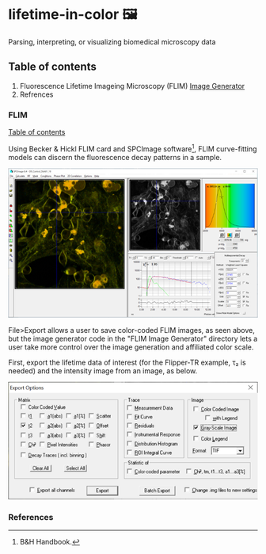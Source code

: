 # lifetime-in-color :framed_picture:
Parsing, interpreting, or visualizing biomedical microscopy data

## Table of contents
1. Fluorescence Lifetime Imageing Microscopy (FLIM) [Image Generator](#flim)
2. Refrences


### FLIM
[Table of contents](#table-of-contents)

Using Becker & Hickl FLIM card and SPCImage software[^1], FLIM curve-fitting models can discern the fluorescence decay patterns in a sample.

![Screenshot of B&H SPCImage Analysis Window](https://github.com/Jack-CC33/lifetime-in-color/blob/main/1.%20FLIM%20Image%20Generator/SPCImage_Screenshot.png)

File>Export allows a user to save color-coded FLIM images, as seen above, but the image generator code in the "FLIM Image Generator" directory lets a user take more control over the image generation and affiliated color scale.

First, export the lifetime data of interest (for the Flipper-TR example, τ₂ is needed) and the intensity image from an image, as below.

![Screenshot of B&H SPCImage Export Window](https://github.com/Jack-CC33/lifetime-in-color/blob/main/1.%20FLIM%20Image%20Generator/SPCImage_Export_Screenshot.png)

### References
[^1]: B&H Handbook.
